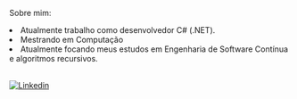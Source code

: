Sobre mim:

<li>Atualmente trabalho como desenvolvedor C# (.NET).</li>
<li>Mestrando em Computação</li>
<li>Atualmente focando meus estudos em Engenharia de Software Contínua e algoritmos recursivos.</li>

<br>


<a href="https://www.linkedin.com/in/gabriel-pizzani-palhares/"><img src="https://img.shields.io/badge/LinkedIn-0077B5?style=for-the-badge&logo=linkedin&logoColor=white" alt="Linkedin" ></a>

